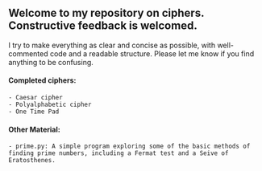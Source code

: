 ## Welcome to my repository on ciphers. Constructive feedback is welcomed.

I try to make everything as clear and concise as possible, with well-commented code and a readable structure. Please let me know if you find anything to be confusing.

####  Completed ciphers: 
    - Caesar cipher
    - Polyalphabetic cipher
    - One Time Pad
    
#### Other Material:
    - prime.py: A simple program exploring some of the basic methods of finding prime numbers, including a Fermat test and a Seive of Eratosthenes.
